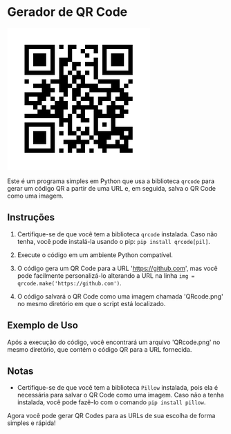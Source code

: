 # Gerador de QR Code

<img src="qrcode.png"/>

Este é um programa simples em Python que usa a biblioteca `qrcode` para gerar um código QR a partir de uma URL e, em seguida, salva o QR Code como uma imagem.

## Instruções

1. Certifique-se de que você tem a biblioteca `qrcode` instalada. Caso não tenha, você pode instalá-la usando o pip: `pip install qrcode[pil]`.

2. Execute o código em um ambiente Python compatível.

3. O código gera um QR Code para a URL 'https://github.com', mas você pode facilmente personalizá-lo alterando a URL na linha `img = qrcode.make('https://github.com')`.

4. O código salvará o QR Code como uma imagem chamada 'QRcode.png' no mesmo diretório em que o script está localizado.

## Exemplo de Uso

Após a execução do código, você encontrará um arquivo 'QRcode.png' no mesmo diretório, que contém o código QR para a URL fornecida.

## Notas

- Certifique-se de que você tem a biblioteca `Pillow` instalada, pois ela é necessária para salvar o QR Code como uma imagem. Caso não a tenha instalada, você pode fazê-lo com o comando `pip install pillow`.

Agora você pode gerar QR Codes para as URLs de sua escolha de forma simples e rápida!